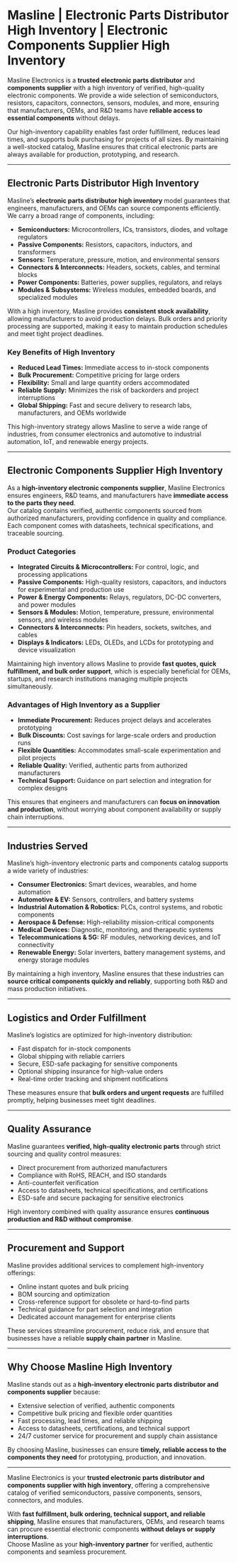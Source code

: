 # Masline | Electronic Parts Distributor High Inventory | Electronic Components Supplier High Inventory

Masline Electronics is a **trusted electronic parts distributor** and **components supplier** with a high inventory of verified, high-quality electronic components. We provide a wide selection of semiconductors, resistors, capacitors, connectors, sensors, modules, and more, ensuring that manufacturers, OEMs, and R&D teams have **reliable access to essential components** without delays.  

Our high-inventory capability enables fast order fulfillment, reduces lead times, and supports bulk purchasing for projects of all sizes. By maintaining a well-stocked catalog, Masline ensures that critical electronic parts are always available for production, prototyping, and research.

---

## Electronic Parts Distributor High Inventory

Masline’s **electronic parts distributor high inventory** model guarantees that engineers, manufacturers, and OEMs can source components efficiently.  
We carry a broad range of components, including:

- **Semiconductors:** Microcontrollers, ICs, transistors, diodes, and voltage regulators  
- **Passive Components:** Resistors, capacitors, inductors, and transformers  
- **Sensors:** Temperature, pressure, motion, and environmental sensors  
- **Connectors & Interconnects:** Headers, sockets, cables, and terminal blocks  
- **Power Components:** Batteries, power supplies, regulators, and relays  
- **Modules & Subsystems:** Wireless modules, embedded boards, and specialized modules  

With a high inventory, Masline provides **consistent stock availability**, allowing manufacturers to avoid production delays. Bulk orders and priority processing are supported, making it easy to maintain production schedules and meet tight project deadlines.

### Key Benefits of High Inventory
- **Reduced Lead Times:** Immediate access to in-stock components  
- **Bulk Procurement:** Competitive pricing for large orders  
- **Flexibility:** Small and large quantity orders accommodated  
- **Reliable Supply:** Minimizes the risk of backorders and project interruptions  
- **Global Shipping:** Fast and secure delivery to research labs, manufacturers, and OEMs worldwide  

This high-inventory strategy allows Masline to serve a wide range of industries, from consumer electronics and automotive to industrial automation, IoT, and renewable energy projects.

---

## Electronic Components Supplier High Inventory

As a **high-inventory electronic components supplier**, Masline Electronics ensures engineers, R&D teams, and manufacturers have **immediate access to the parts they need**.  
Our catalog contains verified, authentic components sourced from authorized manufacturers, providing confidence in quality and compliance. Each component comes with datasheets, technical specifications, and traceable sourcing.

### Product Categories
- **Integrated Circuits & Microcontrollers:** For control, logic, and processing applications  
- **Passive Components:** High-quality resistors, capacitors, and inductors for experimental and production use  
- **Power & Energy Components:** Relays, regulators, DC-DC converters, and power modules  
- **Sensors & Modules:** Motion, temperature, pressure, environmental sensors, and wireless modules  
- **Connectors & Interconnects:** Pin headers, sockets, switches, and cables  
- **Displays & Indicators:** LEDs, OLEDs, and LCDs for prototyping and device visualization  

Maintaining high inventory allows Masline to provide **fast quotes, quick fulfillment, and bulk order support**, which is especially beneficial for OEMs, startups, and research institutions managing multiple projects simultaneously.

### Advantages of High Inventory as a Supplier
- **Immediate Procurement:** Reduces project delays and accelerates prototyping  
- **Bulk Discounts:** Cost savings for large-scale orders and production runs  
- **Flexible Quantities:** Accommodates small-scale experimentation and pilot projects  
- **Reliable Quality:** Verified, authentic parts from authorized manufacturers  
- **Technical Support:** Guidance on part selection and integration for complex designs  

This ensures that engineers and manufacturers can **focus on innovation and production**, without worrying about component availability or supply chain interruptions.

---

## Industries Served

Masline’s high-inventory electronic parts and components catalog supports a wide variety of industries:

- **Consumer Electronics:** Smart devices, wearables, and home automation  
- **Automotive & EV:** Sensors, controllers, and battery systems  
- **Industrial Automation & Robotics:** PLCs, control systems, and robotic components  
- **Aerospace & Defense:** High-reliability mission-critical components  
- **Medical Devices:** Diagnostic, monitoring, and therapeutic systems  
- **Telecommunications & 5G:** RF modules, networking devices, and IoT connectivity  
- **Renewable Energy:** Solar inverters, battery management systems, and energy storage modules  

By maintaining a high inventory, Masline ensures that these industries can **source critical components quickly and reliably**, supporting both R&D and mass production initiatives.

---

## Logistics and Order Fulfillment

Masline’s logistics are optimized for high-inventory distribution:

- Fast dispatch for in-stock components  
- Global shipping with reliable carriers  
- Secure, ESD-safe packaging for sensitive components  
- Optional shipping insurance for high-value orders  
- Real-time order tracking and shipment notifications  

These measures ensure that **bulk orders and urgent requests** are fulfilled promptly, helping businesses meet tight deadlines.

---

## Quality Assurance

Masline guarantees **verified, high-quality electronic parts** through strict sourcing and quality control measures:

- Direct procurement from authorized manufacturers  
- Compliance with RoHS, REACH, and ISO standards  
- Anti-counterfeit verification  
- Access to datasheets, technical specifications, and certifications  
- ESD-safe and secure packaging for sensitive electronics  

High inventory combined with quality assurance ensures **continuous production and R&D without compromise**.

---

## Procurement and Support

Masline provides additional services to complement high-inventory offerings:

- Online instant quotes and bulk pricing  
- BOM sourcing and optimization  
- Cross-reference support for obsolete or hard-to-find parts  
- Technical guidance for part selection and integration  
- Dedicated account management for enterprise clients  

These services streamline procurement, reduce risk, and ensure that businesses have a reliable **supply chain partner** in Masline.

---

## Why Choose Masline High Inventory

Masline stands out as a **high-inventory electronic parts distributor and components supplier** because:

- Extensive selection of verified, authentic components  
- Competitive bulk pricing and flexible order quantities  
- Fast processing, lead times, and reliable shipping  
- Access to datasheets, certifications, and technical support  
- 24/7 customer service for procurement and supply chain assistance  

By choosing Masline, businesses can ensure **timely, reliable access to the components they need** for prototyping, production, and innovation.

---

Masline Electronics is your **trusted electronic parts distributor and components supplier with high inventory**, offering a comprehensive catalog of verified semiconductors, passive components, sensors, connectors, and modules.  

With **fast fulfillment, bulk ordering, technical support, and reliable shipping**, Masline ensures that manufacturers, OEMs, and research teams can procure essential electronic components **without delays or supply interruptions**.  
Choose Masline as your **high-inventory partner** for verified, authentic components and seamless procurement.
